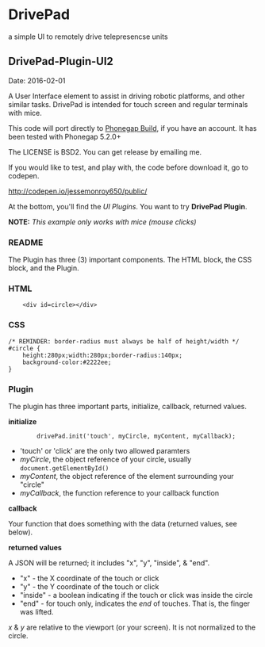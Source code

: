 # DrivePad
a simple UI to remotely drive telepresencse units


## DrivePad-Plugin-UI2 ##
Date: 2016-02-01

A User Interface element to assist in driving robotic platforms, and other similar tasks.
DrivePad is intended for touch screen and regular terminals with mice.

This code will port directly to [Phonegap Build](https://build.phonegap.com/), if you have an account. It has been tested with Phonegap 5.2.0+

The LICENSE is BSD2. You can get release by emailing me.

If you would like to test, and play with, the code before download it, go to codepen.

http://codepen.io/jessemonroy650/public/

At the bottom, you'll find the *UI Plugins*.
You want to try **DrivePad Plugin**.

**NOTE:** *This example only works with mice (mouse clicks)*

### README ###

The Plugin has three (3) important components.
The HTML block, the CSS block, and the Plugin.

### HTML ###
		<div id=circle></div>

### CSS ###
	/* REMINDER: border-radius must always be half of height/width */
	#circle {
		height:280px;width:280px;border-radius:140px;
		background-color:#2222ee;
	}
### Plugin ###

The plugin has three important parts, initialize, callback, returned values.

**initialize**
```
		drivePad.init('touch', myCircle, myContent, myCallback);
```
* 'touch' or 'click' are the only two allowed paramters
* *myCircle*, the object reference of your circle, usually `document.getElementById()`
* *myContent*, the object reference of the element surrounding your "circle"
* *myCallback*, the function reference to your callback function

**callback**

Your function that does something with the data (returned values, see below).

**returned values**

A JSON will be returned; it includes "x", "y", "inside", & "end".

* "x" - the X coordinate of the touch or click
* "y" - the Y coordinate of the touch or click
* "inside" -  a boolean indicating if the touch or click was inside the circle
* "end" - for touch only, indicates the *end* of touches. That is, the finger was lifted.

*x* & *y* are relative to the viewport (or your screen). It is not normalized to the circle.


